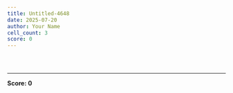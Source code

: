 ```yaml
---
title: Untitled-4648
date: 2025-07-20
author: Your Name
cell_count: 3
score: 0
---
```


```python

```


```python

```


```python

```


---
**Score: 0**